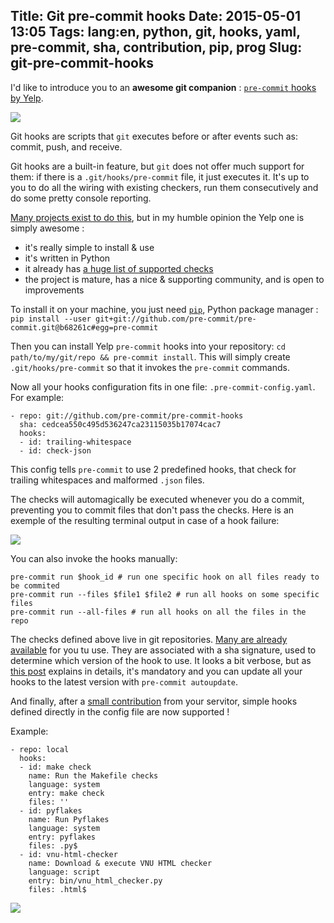 Title: Git pre-commit hooks
Date: 2015-05-01 13:05
Tags: lang:en, python, git, hooks, yaml, pre-commit, sha, contribution, pip, prog
Slug: git-pre-commit-hooks
---
I'd like to introduce you to an **awesome git companion** : [`pre-commit` hooks by Yelp](http://pre-commit.com).

![](/lucas/blog/content/images/2015/05/pre-commit-logo.png)

Git hooks are scripts that `git` executes before or after events such as: commit, push, and receive.

Git hooks are a built-in feature, but `git` does not offer much support for them: if there is a `.git/hooks/pre-commit` file, it just executes it. It's up to you to do all the wiring with existing checkers, run them consecutively and do some pretty console reporting.

[Many projects exist to do this](http://githooks.com), but in my humble opinion the Yelp one is simply awesome :

- it's really simple to install & use
- it's written in Python
- it already has [a huge list of supported checks](http://pre-commit.com/hooks.html)
- the project is mature, has a nice & supporting community, and is open to improvements

To install it on your machine, you just need [`pip`](https://docs.python.org/3/installing/), Python package manager : `pip install --user git+git://github.com/pre-commit/pre-commit.git@b68261c#egg=pre-commit`

Then you can install Yelp `pre-commit` hooks into your repository: `cd path/to/my/git/repo && pre-commit install`. This will simply create `.git/hooks/pre-commit` so that it invokes the `pre-commit` commands.

Now all your hooks configuration fits in one file: `.pre-commit-config.yaml`. For example:

```
- repo: git://github.com/pre-commit/pre-commit-hooks
  sha: cedcea550c495d536247ca23115035b17074cac7
  hooks:
  - id: trailing-whitespace
  - id: check-json
```

This config tells `pre-commit` to use 2 predefined hooks, that check for trailing whitespaces and malformed `.json` files.

The checks will automagically be executed whenever you do a commit, preventing you to commit files that don't pass the checks.
Here is an exemple of the resulting terminal output in case of a hook failure:

![](/lucas/blog/content/images/2015/08/pre-commit.png)

You can also invoke the hooks manually:

```
pre-commit run $hook_id # run one specific hook on all files ready to be commited
pre-commit run --files $file1 $file2 # run all hooks on some specific files
pre-commit run --all-files # run all hooks on all the files in the repo
```

The checks defined above live in git repositories. [Many are already available](http://pre-commit.com/hooks.html) for you tu use.
They are associated with a sha signature, used to determine which version of the hook to use. It looks a bit verbose, but as [this post](https://github.com/pre-commit/pre-commit/issues/158) explains in details, it's mandatory and you can update all your hooks to the latest version with `pre-commit autoupdate`.

And finally, after a [small contribution](https://github.com/pre-commit/pre-commit/pull/226) from your servitor, simple hooks defined directly in the config file are now supported !

Example:
```
- repo: local
  hooks:
  - id: make check
    name: Run the Makefile checks
    language: system
    entry: make check
    files: ''
  - id: pyflakes
    name: Run Pyflakes
    language: system
    entry: pyflakes
    files: .py$
  - id: vnu-html-checker
    name: Download & execute VNU HTML checker
    language: script
    entry: bin/vnu_html_checker.py
    files: .html$
```

<a href="http://www.commitstrip.com/fr/2012/03/06/pre-commit-hook-irl/">![](/lucas/blog/content/images/2015/05/Strip-SVN-800-final.jpg)</a>
